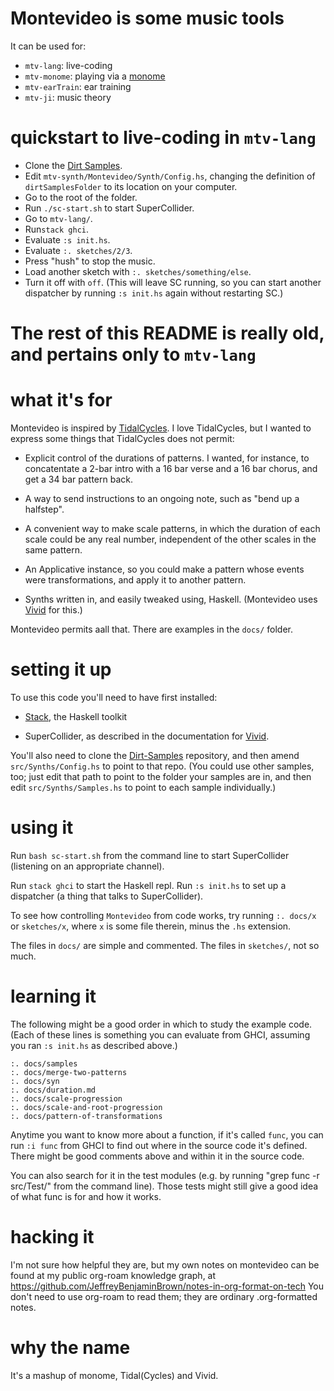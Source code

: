 # Montevideo is some music tools

It can be used for:

* `mtv-lang`: live-coding
* `mtv-monome`: playing via a [monome](https://monome.org/)
* `mtv-earTrain`: ear training
* `mtv-ji`: music theory


# quickstart to live-coding in `mtv-lang`

* Clone the [Dirt Samples](https://github.com/tidalcycles/Dirt-Samples).
* Edit `mtv-synth/Montevideo/Synth/Config.hs`, changing the definition of `dirtSamplesFolder` to its location on your computer.
* Go to the root of the folder.
* Run `./sc-start.sh` to start SuperCollider.
* Go to `mtv-lang/`.
* Run`stack ghci`.
* Evaluate `:s init.hs`.
* Evaluate `:. sketches/2/3`.
* Press "hush" to stop the music.
* Load another sketch with `:. sketches/something/else`.
* Turn it off with `off`. (This will leave SC running, so you can start another dispatcher by running `:s init.hs` again without restarting SC.)

# The rest of this README is really old, and pertains only to `mtv-lang`

# what it's for

Montevideo is inspired by
[TidalCycles](https://tidalcycles.org/index.php/Welcome).
I love TidalCycles, but I wanted to express
some things that TidalCycles does not permit:

* Explicit control of the durations of patterns. I wanted, for instance,
to concatentate a 2-bar intro with a 16 bar verse and a 16 bar chorus,
and get a 34 bar pattern back.

* A way to send instructions to an ongoing note,
such as "bend up a halfstep".

* A convenient way to make scale patterns,
in which the duration of each scale could be any real number,
independent of the other scales in the same pattern.

* An Applicative instance,
so you could make a pattern whose events were transformations,
and apply it to another pattern.

* Synths written in, and easily tweaked using, Haskell.
(Montevideo uses [Vivid](https://github.com/vivid-synth/vivid)
for this.)

Montevideo permits aall that.
There are examples in the `docs/` folder.


# setting it up

To use this code you'll need to have first installed:

* [Stack](https://docs.haskellstack.org/en/stable/README/),
the Haskell toolkit

* SuperCollider,
as described in the documentation for [Vivid](https://www.vivid-synth.com/).

You'll also need to clone the
[Dirt-Samples](https://github.com/tidalcycles/Dirt-Samples) repository,
and then amend `src/Synths/Config.hs` to point to that repo.
(You could use other samples, too;
just edit that path to point to the folder your samples are in,
and then edit `src/Synths/Samples.hs` to point to each sample individually.)


# using it

Run `bash sc-start.sh` from the command line to start SuperCollider
(listening on an appropriate channel).

Run `stack ghci` to start the Haskell repl.
Run `:s init.hs` to set up a dispatcher
(a thing that talks to SuperCollider).

To see how controlling `Montevideo` from code works,
try running `:. docs/x` or `sketches/x`,
where `x` is some file therein,
minus the `.hs` extension.

The files in `docs/` are simple and commented.
The files in `sketches/`, not so much.


# learning it

The following might be a good order in which to study the example code.
(Each of these lines is something you can evaluate from GHCI,
assuming you ran `:s init.hs` as described above.)

```
:. docs/samples
:. docs/merge-two-patterns
:. docs/syn
:. docs/duration.md
:. docs/scale-progression
:. docs/scale-and-root-progression
:. docs/pattern-of-transformations
```

Anytime you want to know more about a function,
if it's called `func`,
you can run `:i func`
from GHCI to find out where in the source code it's defined.
There might be good comments above and within it in the source code.

You can also search for it in the test modules
(e.g. by running "grep func -r src/Test/" from the command line).
Those tests might still give a good idea of what func is for and how it works.

# hacking it

I'm not sure how helpful they are,
but my own notes on montevideo can be found at my public org-roam knowledge graph,
at  https://github.com/JeffreyBenjaminBrown/notes-in-org-format-on-tech
You don't need to use org-roam to read them;
they are ordinary .org-formatted notes.

# why the name

It's a mashup of monome, Tidal(Cycles) and Vivid.
